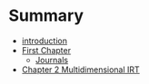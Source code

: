 # Summary

* [introduction](README.md)
* [First Chapter](chapter1.md)
   * [Journals](journals.md)
* [Chapter 2 Multidimensional IRT](chapter_2_multidimensional_irt.md)

